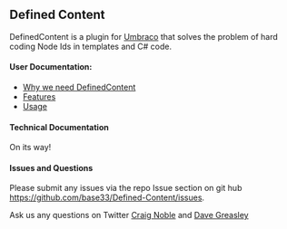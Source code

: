 ## Defined Content

DefinedContent is a plugin for [Umbraco](http://www.umbraco.com) that solves the problem of hard coding Node Ids in templates and C# code.

#### User Documentation:
 - [Why we need DefinedContent](https://github.com/base33/Defined-Content/wiki/Why-we-need-DefinedContent)
 - [Features](https://github.com/base33/Defined-Content/wiki/Features)
 - [Usage](https://github.com/base33/Defined-Content/wiki/Usage)


#### Technical Documentation
On its way!


#### Issues and Questions
Please submit any issues via the repo Issue section on git hub https://github.com/base33/Defined-Content/issues. 

Ask us any questions on Twitter [Craig Noble](https://twitter.com/craignoble1989) and [Dave Greasley](https://twitter.com/D4veGreasley)
